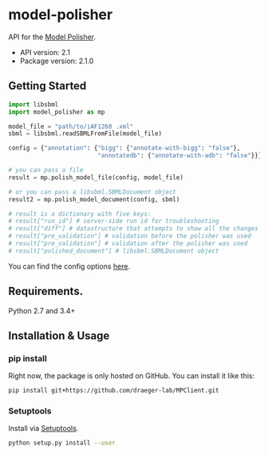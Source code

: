 # model-polisher
API for the [Model Polisher](https://github.com/draeger-lab/MPServer).

- API version: 2.1
- Package version: 2.1.0

## Getting Started

```python
import libsbml
import model_polisher as mp

model_file = "path/to/iAF1260 .xml"
sbml = libsbml.readSBMLFromFile(model_file)

config = {"annotation": {"bigg": {"annotate-with-bigg": "false"},
                         "annotatedb": {"annotate-with-adb": "false"}}}

# you can pass a file
result = mp.polish_model_file(config, model_file)

# or you can pass a libsbml.SBMLDocument object
result2 = mp.polish_model_document(config, sbml)

# result is a dictionary with five keys:
# result["run_id"] # server-side run id for troubleshooting
# result["diff"] # datastructure that attempts to show all the changes that were performed by the polisher
# result["pre_validation"] # validation before the polisher was used
# result["pre_validation"] # validation after the polisher was used
# result["polished_document"] # libsbml.SBMLDocument object
```

You can find the config options [here](examples/default-request-config.json).

## Requirements.

Python 2.7 and 3.4+

## Installation & Usage
### pip install

Right now, the package is only hosted on GitHub. You can install it like this:

```sh
pip install git+https://github.com/draeger-lab/MPClient.git
```

### Setuptools

Install via [Setuptools](http://pypi.python.org/pypi/setuptools).

```sh
python setup.py install --user
```

